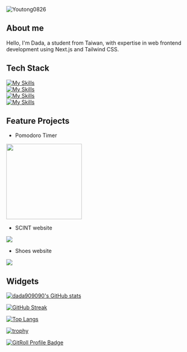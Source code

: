 <p> <img src="https://komarev.com/ghpvc/?username=Youtong0826&label=Profile%20views&color=0e75b6&style=flat" alt="Youtong0826" /> </p>

## About me
Hello, I'm Dada, a student from Taiwan, with expertise in web frontend development using Next.js and Tailwind CSS.

## Tech Stack
[![My Skills](https://skillicons.dev/icons?i=python,javascript,cs,php,html,css,scss)](https://skillicons.dev)\
[![My Skills](https://skillicons.dev/icons?i=nodejs,cpp,unity,vue,flutter,react,mysql)](https://skillicons.dev)\
[![My Skills](https://skillicons.dev/icons?i=bootstrap,discord,git,vscode,github,md,sqlite)](https://skillicons.dev)\
[![My Skills](https://skillicons.dev/icons?i=visualstudio,typescript,powershell,linux,heroku,androidstudio,dart)](https://skillicons.dev)

## Feature Projects
- Pomodoro Timer

<img src="https://github.com/dada878/dada878/assets/37009584/0ee32af5-c0ef-4b49-a68d-47510a258364" width=200 />

- SCINT website

<img src="https://github.com/dada878/dada878/assets/37009584/b546bbc5-2261-4bb6-813d-ef7e50a95832">

- Shoes website

<img src="https://github.com/dada878/dada878/assets/37009584/600208e0-7c65-45d0-a99d-157d2375b628">

## Widgets

[![dada909090's GitHub stats](https://github-readme-stats.vercel.app/api?username=dada878&show_icons=true&theme=dark)](https://github.com/anuraghazra/github-readme-stats)

[![GitHub Streak](https://streak-stats.demolab.com?user=dada878&theme=dark)](https://git.io/streak-stats)

[![Top Langs](https://github-readme-stats.vercel.app/api/top-langs/?username=dada878&theme=dark)](https://github.com/anuraghazra/github-readme-stats)

[![trophy](https://github-profile-trophy.vercel.app/?username=dada878&theme=onedark)](https://github.com/ryo-ma/github-profile-trophy)

<a href="https://gitroll.io/profile/uxtvWN0Jf5paRd8WAQH7tXHaBAep1" target="_blank"><img src="https://gitroll.io/api/badges/profiles/v1/uxtvWN0Jf5paRd8WAQH7tXHaBAep1?theme=tokyoNight" alt="GitRoll Profile Badge"/></a>
